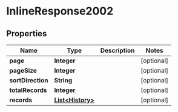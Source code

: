 # InlineResponse2002

## Properties
Name | Type | Description | Notes
------------ | ------------- | ------------- | -------------
**page** | **Integer** |  |  [optional]
**pageSize** | **Integer** |  |  [optional]
**sortDirection** | **String** |  |  [optional]
**totalRecords** | **Integer** |  |  [optional]
**records** | [**List&lt;History&gt;**](History.md) |  |  [optional]
